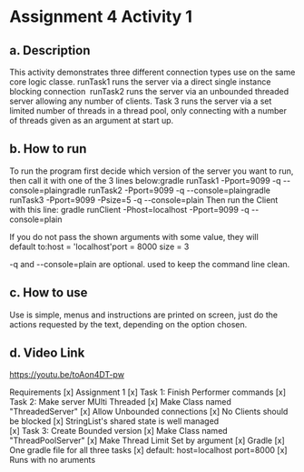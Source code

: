 # Assignment 4 Activity 1
## a. Description

This activity demonstrates three different connection types use on the same core logic classe. runTask1 runs the server via a direct single instance blocking connection  runTask2 runs the server via an unbounded threaded server allowing any number of clients. Task 3 runs the server via a set limited number of threads in a thread pool, only connecting with a number of threads given as an argument at start up.


## b. How to run

To run the program first decide which version of the server you want to run, then call it with one of the 3 lines below:gradle runTask1 -Pport=9099 -q --console=plaingradle runTask2 -Pport=9099 -q --console=plaingradle runTask3 -Pport=9099 -Psize=5 -q --console=plain
Then run the Client with this line:
gradle runClient -Phost=localhost -Pport=9099 -q --console=plain

If you do not pass the shown arguments with some value, they will default to:host = 'localhost'port = 8000
size = 3

-q and --console=plain are optional. used to keep the command line clean.


## c. How to use

Use is simple, menus and instructions are printed on screen, just do the actions requested by the text, depending on the option chosen.

## d. Video Link

https://youtu.be/toAon4DT-pw


Requirements 
[x] Assignment 1
	[x] Task 1: Finish Performer commands
	[x] Task 2: Make server MUlti Threaded
		[x] Make Class named "ThreadedServer"
		[x] Allow Unbounded connections
		[x] No Clients should be blocked
		[x] StringList's shared state is well managed	
	[x] Task 3: Create Bounded version
		[x] Make Class named "ThreadPoolServer"
		[x] Make Thread Limit Set by argument
	[x] Gradle
		[x] One gradle file for all three tasks
		[x] default: host=localhost port=8000
		[x] Runs with no aruments
